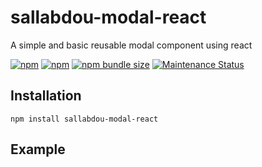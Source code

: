 # sallabdou-modal-react

A simple and basic reusable modal component using react

<a href="https://www.npmjs.com/package/sallabdou-modal-react"><img alt="npm" src="https://img.shields.io/npm/dw/sallabdou-modal-react"></a>
<a href="https://www.npmjs.com/package/sallabdou-modal-react"><img alt="npm" src="https://img.shields.io/npm/v/sallabdou-modal-react"></a>
<a href="https://www.npmjs.com/package/sallabdou-modal-react"><img alt="npm bundle size" src="https://img.shields.io/bundlephobia/minzip/sallabdou-modal-react"></a>
<a href="https://www.npmjs.com/package/sallabdou-modal-react">
<img alt="Maintenance Status" src="https://img.shields.io/badge/maintenance-active-green.svg" />
</a>

## Installation

```
npm install sallabdou-modal-react
```

## Example
